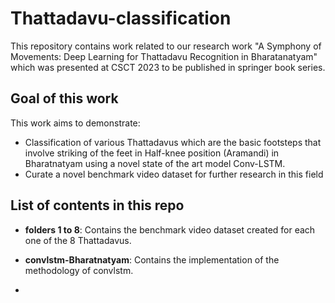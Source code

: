 # Thattadavu-classification
This repository contains work related to our research work "A Symphony of Movements: Deep Learning for Thattadavu Recognition in Bharatanatyam" which was presented at CSCT 2023 to be published in springer book series.

## Goal of this work
This work aims to demonstrate: 
- Classification of various Thattadavus which are the basic footsteps that involve striking of the feet in Half-knee position (Aramandi) in Bharatnatyam using a novel state of the art model Conv-LSTM.
-  Curate a novel benchmark video dataset for further research in this field

## List of contents in this repo
- **folders 1 to 8**: Contains the benchmark video dataset created for each one of the 8 Thattadavus.
- **convlstm-Bharatnatyam**: Contains the implementation of the methodology of convlstm.

- 

